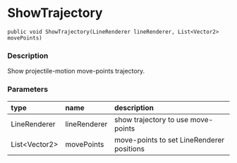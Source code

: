# ShowTrajectory

`public void ShowTrajectory(LineRenderer lineRenderer, List<Vector2> movePoints)`

### Description

Show projectile-motion move-points trajectory.

### Parameters

| type | name | description |
| :--- | :--- | :--- |
| LineRenderer | lineRenderer | show trajectory to use move-points |
| List&lt;Vector2&gt; | movePoints | move-points to set LineRenderer positions |

